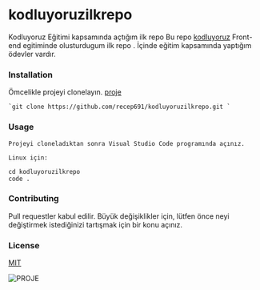 # kodluyoruzilkrepo
Kodluyoruz Eğitimi kapsamında açtığım ilk repo
Bu repo [kodluyoruz](https://www.kodluyoruz.org/) Front-end egitiminde olusturdugum ilk repo . İçinde eğitim kapsamında yaptığım ödevler vardır.

### Installation
Ömcelikle projeyi clonelayın. [proje](https://github.com/recep691/kodluyoruzilkrepo.git)

    `git clone https://github.com/recep691/kodluyoruzilkrepo.git `

### Usage

    Projeyi cloneladıktan sonra Visual Studio Code programında açınız.

    Linux için:
```
cd kodluyoruzilkrepo
code .
```

### Contributing
Pull requestler kabul edilir. Büyük değişiklikler için, lütfen önce neyi değiştirmek istediğinizi tartışmak için bir konu açınız.

### License

[MIT](https://choosealicense.com/licenses/mit/)

![PROJE](https://github.com/recep691/kodluyoruzilkrepo.git)